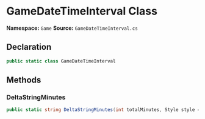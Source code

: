 # GameDateTimeInterval Class

**Namespace:** `Game`
**Source:** `GameDateTimeInterval.cs`

## Declaration

```csharp
public static class GameDateTimeInterval
```

## Methods

### DeltaStringMinutes

```csharp
public static string DeltaStringMinutes(int totalMinutes, Style style = Style.Full)
```

